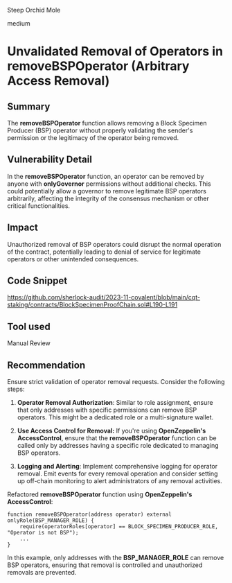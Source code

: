 Steep Orchid Mole

medium

# Unvalidated Removal of Operators in removeBSPOperator (Arbitrary Access Removal)

## Summary
The **removeBSPOperator** function allows removing a Block Specimen Producer (BSP) operator without properly validating the sender's permission or the legitimacy of the operator being removed.
## Vulnerability Detail
In the **removeBSPOperator** function, an operator can be removed by anyone with **onlyGovernor** permissions without additional checks. This could potentially allow a governor to remove legitimate BSP operators arbitrarily, affecting the integrity of the consensus mechanism or other critical functionalities.
## Impact
Unauthorized removal of BSP operators could disrupt the normal operation of the contract, potentially leading to denial of service for legitimate operators or other unintended consequences.
## Code Snippet
https://github.com/sherlock-audit/2023-11-covalent/blob/main/cqt-staking/contracts/BlockSpecimenProofChain.sol#L190-L191
## Tool used

Manual Review

## Recommendation
Ensure strict validation of operator removal requests. Consider the following steps:

1. **Operator Removal Authorization**: Similar to role assignment, ensure that only addresses with specific permissions can remove BSP operators. This might be a dedicated role or a multi-signature wallet.

2. **Use Access Control for Removal:** If you're using **OpenZeppelin's** **AccessControl**, ensure that the **removeBSPOperator** function can be called only by addresses having a specific role dedicated to managing BSP operators.
 
3. **Logging and Alerting**: Implement comprehensive logging for operator removal. Emit events for every removal operation and consider setting up off-chain monitoring to alert administrators of any removal activities.

Refactored **removeBSPOperator** function using **OpenZeppelin's** **AccessControl**:

```solidity
function removeBSPOperator(address operator) external onlyRole(BSP_MANAGER_ROLE) {
    require(operatorRoles[operator] == BLOCK_SPECIMEN_PRODUCER_ROLE, "Operator is not BSP");
    ...
}
```
In this example, only addresses with the **BSP_MANAGER_ROLE** can remove BSP operators, ensuring that removal is controlled and unauthorized removals are prevented.